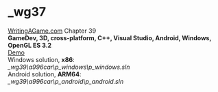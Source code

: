 # _wg37
<a href="https://writingagame.com/">WritingAGame.com</a> Chapter 39
<br />
<b>GameDev, 3D, cross-platform, C++, Visual Studio, Android, Windows, OpenGL ES 3.2</b>
<br />
<a href="https://www.youtube.com/watch?v=pywu8nf0va4">Demo</a>
<br />
Windows solution, <b>x86</b>: <br />
<i>_wg39\a996car\p_windows\p_windows.sln</i>
<br />
Android solution, <b>ARM64</b>: <br />
<i>_wg39\a996car\p_android\p_android.sln</i>
<br />
